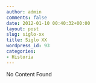 ```yaml
---
author: admin
comments: false
date: 2012-01-10 00:40:32+00:00
layout: post
slug: siglo-xx
title: Siglo XX
wordpress_id: 93
categories:
- Historia
---
```


No Content Found

